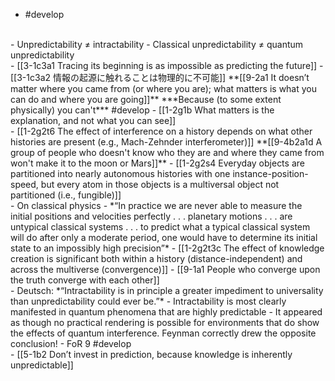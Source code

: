 - #develop
<br>
- Unpredictability ≠ intractability
- Classical unpredictability ≠ quantum unpredictability
<br>
- [[3-1c3a1 Tracing its beginning is as impossible as predicting the future]]
  - [[3-1c3a2 情報の起源に触れることは物理的に不可能]]
		**[[9-2a1 It doesn’t matter where you came from (or where you are); what matters is what you can do and where you are going]]**
			***Because (to some extent physically) you can't*** #develop 
				- [[1-2g1b What matters is the explanation, and not what you can see]]
<br>
- [[1-2g2t6 The effect of interference on a history depends on what other histories are present (e.g., Mach-Zehnder interferometer)]]
	**[[9-4b2a1d A group of people who doesn't know who they are and where they came from won't make it to the moon or Mars]]**
    - [[1-2g2s4 Everyday objects are partitioned into nearly autonomous histories with one instance-position-speed, but every atom in those objects is a multiversal object not partitioned (i.e., fungible)]]
<br>
- On classical physics - *“In practice we are never able to measure the initial positions and velocities perfectly . . . planetary motions . . . are untypical classical systems . . . to predict what a typical classical system will do after only a moderate period, one would have to determine its initial state to an impossibly high precision”*
  - [[1-2g2t3c The effect of knowledge creation is significant both within a history (distance-independent) and across the multiverse (convergence)]]
    - [[9-1a1 People who converge upon the truth converge with each other]]
<br>
- Deutsch: *“Intractability is in principle a greater impediment to universality than unpredictability could ever be.”*
  - Intractability is most clearly manifested in quantum phenomena that are highly predictable
    - It appeared as though no practical rendering is possible for environments that do show the effects of quantum interference. Feynman correctly drew the opposite conclusion!
      - FoR 9 #develop
<br>
- [[5-1b2 Don’t invest in prediction, because knowledge is inherently unpredictable]]
